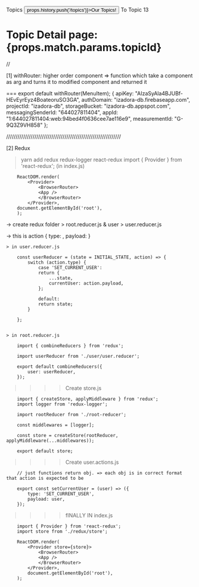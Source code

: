 <Link to='/topics'>Topics</Link>
    <button onClick={() => props.history.push('/topics')}>Our Topics!
</button>

<Link to={`${props.match.url}/13`}>To Topic 13</Link>

<h1>Topic Detail page: {props.match.params.topicId}</h1>

<div>
    <Route exact path='/' component={Home} />
    <Route exact path='/topics' component={TopicsList} />
    <Route exact path='/topics/:topicId' component={TopicDetail} />
</div>
 //

[1] withRouter: higher order component => function which take a component as arg and turns it to modified component and returned it

=== export default withRouter(MenuItem);
{
apiKey: "AIzaSyAla4BJUBf-HEvEyrEyz4BoateoruSO3GA",
authDomain: "izadora-db.firebaseapp.com",
projectId: "izadora-db",
storageBucket: "izadora-db.appspot.com",
messagingSenderId: "644027811404",
appId: "1:644027811404:web:94bed4f0636cee7ae116e9",
measurementId: "G-9Q3Z9VH858"
};

/////////////////////////////////////////////////////////////

[2] Redux

> yarn add redux redux-logger react-redux
> import { Provider } from 'react-redux'; (in index.js)

        ReactDOM.render(
            <Provider>
                <BrowserRouter>
                <App />
                </BrowserRouter>
            </Provider>,
        document.getElementById('root'),
        );

-> create redux folder > root.reducer.js & user > user.reducer.js

-> this is action {
type: ,
payload:
}

    > in user.reducer.js

        const userReducer = (state = INITIAL_STATE, action) => {
            switch (action.type) {
                case 'SET_CURRENT_USER':
                return {
                    ...state,
                    currentUser: action.payload,
                };

                default:
                return state;
            }

        };


    > in root.reducer.js

        import { combineReducers } from 'redux';

        import userReducer from './user/user.reducer';

        export default combineReducers({
            user: userReducer,
        });

> > > > Create store.js

        import { createStore, applyMiddleware } from 'redux';
        import logger from 'redux-logger';

        import rootReducer from './root-reducer';

        const middlewares = [logger];

        const store = createStore(rootReducer, applyMiddleware(...middlewares));

        export default store;

> > > > Create user.actions.js

        // just functions return obj. => each obj is in correct format that action is expected to be

        export const setCurrentUser = (user) => ({
            type: 'SET_CURRENT_USER',
            payload: user,
        });

> > > > fINALLY IN index.js

        import { Provider } from 'react-redux';
        import store from './redux/store';

        ReactDOM.render(
            <Provider store={store}>
                <BrowserRouter>
                <App />
                </BrowserRouter>
            </Provider>,
            document.getElementById('root'),
        );
